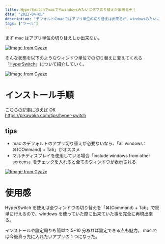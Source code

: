 ```yaml
---
title: HyperSwitchでmacでもwindowsみたいにタブ切り替えが出来るぞ！
date: "2022-04-05"
description: "デフォルトのmacではアプリ単位の切り替えは出来るが、windowsみたいにウィンドウ単位の切り替えは出来ないが、HyperSwitchを入れる事でウィンドウ単位での切り替えが可能となるので、やり方を解説する。"
tags: ["ツール"]
---
```


まず mac はアプリ単位の切り替えしか出来ない。

[![Image from Gyazo](https://i.gyazo.com/c4f1f3f949d335e3e89297a9107b2079.gif)](https://gyazo.com/c4f1f3f949d335e3e89297a9107b2079)

そんな状態を以下のようなウィンドウ単位での切り替えに変えてくれる「[HyperSwitch](https://bahoom.com/hyperswitch)」について紹介していく。

[![Image from Gyazo](https://i.gyazo.com/a470903ff7d8dc3afbdb2846e0fe5145.gif)](https://gyazo.com/a470903ff7d8dc3afbdb2846e0fe5145)

# インストール手順

こちらの記事に従えば OK  
https://pikawaka.com/tips/hyper-switch

## tips

- mac のデフォルトのアプリ切り替えが必要ないなら、「all windows：⌘(COmmand) + Tab」がオススメ
- マルチディスプレイを使用している場合「include windows from other screens」をチェックを入れると全てのウィンドウが表示される

[![Image from Gyazo](https://i.gyazo.com/cc5c83b2c96b3f69d558165fba0300e7.png)](https://gyazo.com/cc5c83b2c96b3f69d558165fba0300e7)

# 使用感

HyperSwitch を使えば全ウィンドウの切り替えを「⌘(Command) + Tab」で簡単に行えるので、windows を使っていた際に出来ていた事を完全に再現出来る。

インストールや設定周りも簡単で 5~10 分あれば設定できる点も魅力。
mac では今後真っ先に入れたいアプリの 1 つになった。

